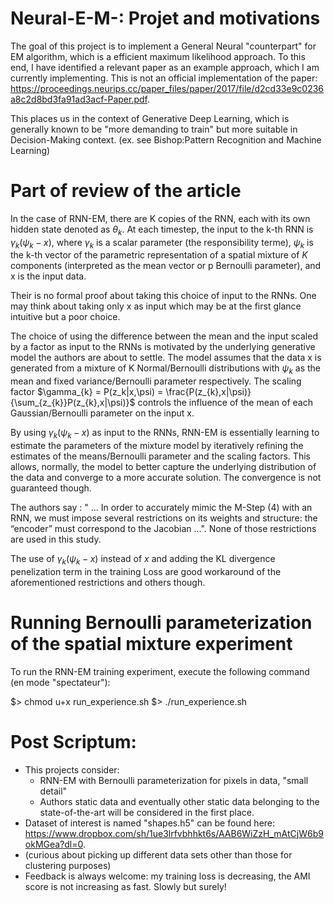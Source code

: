 # Neural-E-M-: Projet and motivations 
The goal of this project is to implement a General Neural "counterpart" for EM algorithm, which is a efficient maximum likelihood approach. 
To this end, I have identified a relevant paper as an example approach, which I am currently implementing.
This is not an official implementation of the paper: https://proceedings.neurips.cc/paper_files/paper/2017/file/d2cd33e9c0236a8c2d8bd3fa91ad3acf-Paper.pdf. 

This places us in the context of Generative Deep Learning, which is generally known to be "more demanding to train" but more suitable in Decision-Making context. (ex. see Bishop:Pattern Recognition and Machine Learning)

# Part of review of the article  

In the case of RNN-EM, there are K copies of the RNN, each with its own hidden state denoted as $\theta_{k}$. At each timestep, the input to the k-th RNN is $\gamma_{k}(\psi_{k} - x)$, where $\gamma_{k}$ is a scalar parameter (the responsibility terme), $\psi_{k}$ is the k-th vector of the parametric representation of a spatial mixture of $K$ components (interpreted as the mean vector or p Bernoulli parameter), and x is the input data. 

Their is no formal proof about taking this choice of input to the RNNs. One may think about taking only x as input which may be at the first glance intuitive but a poor choice. 

The choice of using the difference between the mean and the input scaled by a factor as input to the RNNs is motivated by the underlying generative model the authors are about to settle. The model assumes that the data x is generated from a mixture of K Normal/Bernoulli distributions with $\psi_{k}$ as the mean and fixed variance/Bernoulli parameter respectively. The scaling factor $\gamma_{k} = P(z_k|x,\psi) = \frac{P(z_{k},x|\psi)}{\sum_{z_{k}}P(z_{k},x|\psi)}$ controls the influence of the mean of each Gaussian/Bernoulli parameter on the input x.

By using $\gamma_{k}(\psi_{k} - x)$ as input to the RNNs, RNN-EM is essentially learning to estimate the parameters of the mixture model by iteratively refining the estimates of the means/Bernoulli parameter and the scaling factors. This allows, normally, the model to better capture the underlying distribution of the data and converge to a more accurate solution. The convergence is not guaranteed though.


The authors say : " ... In order to accurately mimic the M-Step (4) with an RNN, we must impose several restrictions on its weights and structure: the “encoder” must correspond to the Jacobian ...". None of those restrictions are used in this study. 

The use of $\gamma_{k}(\psi_{k} - x)$ instead of $x$ and adding the KL divergence penelization term in the training Loss are good workaround of the aforementioned restrictions and others though.

# Running Bernoulli parameterization of the spatial mixture experiment

To run the RNN-EM training experiment, execute the following command (en mode "spectateur"):

$> chmod u+x run_experience.sh
$> ./run_experience.sh


# Post Scriptum:
- This projects consider:
    - RNN-EM with Bernoulli parameterization for pixels in data, "small detail" 
    - Authors static data and eventually other static data belonging to the state-of-the-art will be considered in the first place.  
- Dataset of interest is named "shapes.h5" can be found here: https://www.dropbox.com/sh/1ue3lrfvbhhkt6s/AAB6WiZzH_mAtCjW6b9okMGea?dl=0.
- (curious about picking up different data sets other than those for clustering purposes)
- Feedback is always welcome: my training loss is decreasing, the AMI score is not increasing as fast. Slowly but surely!

